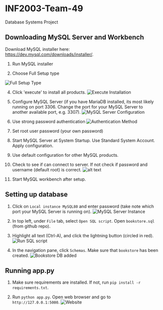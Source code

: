 # INF2003-Team-49
Database Systems Project

## Downloading MySQL Server and Workbench
Download MySQL installer here: https://dev.mysql.com/downloads/installer/.

1. Run MySQL installer

2. Choose Full Setup type

   
![Full Setup Type](mysql_installation/setuptype.png)

4. Click 'execute' to install all products.
![Execute Installation](mysql_installation/installation.png)

3. Configure MySQL Server (if you have MariaDB installed, its most likely running on port 3306. Change the port for your MySQL Server to another available port, e.g. 3307).
![MySQL Server Configuration](mysql_installation/mysqlserver.png)

4. Use strong password authentication
![Authentication Method](mysql_installation/auth.png)

5. Set root user password (your own password)

6. Start MySQL Server at System Startup. Use Standard System Account. Apply configuration.

7. Use default configuration for other MySQL products.

8. Check to see if can connect to server. If not check if password and username (default root) is correct.
![alt text](mysql_installation/connection.png)

9. Start MySQL workbench after setup.

## Setting up database

1. Click on `Local instance MySQL80` and enter password (take note which port your MySQL Server is running on).
![MySQL Server Instance](mysql_installation/server.png)

2. In top left, under `File` tab, select `Open SQL script`. Open `bookstore.sql` (from github repo).

3. Highlight all text (Ctrl-A), and click the lightning button (circled in red).
![Run SQL script](mysql_installation/script.png)

4. In the navigation pane, click `Schemas`. Make sure that `bookstore` has been created.
![Bookstore DB added](mysql_installation/schemas.png)

## Running app.py

1. Make sure requirements are installed. If not, run `pip install -r requirements.txt`.

2. Run `python app.py`. Open web browser and go to `http://127.0.0.1:5000`.
![Website](mysql_installation/website.png)
